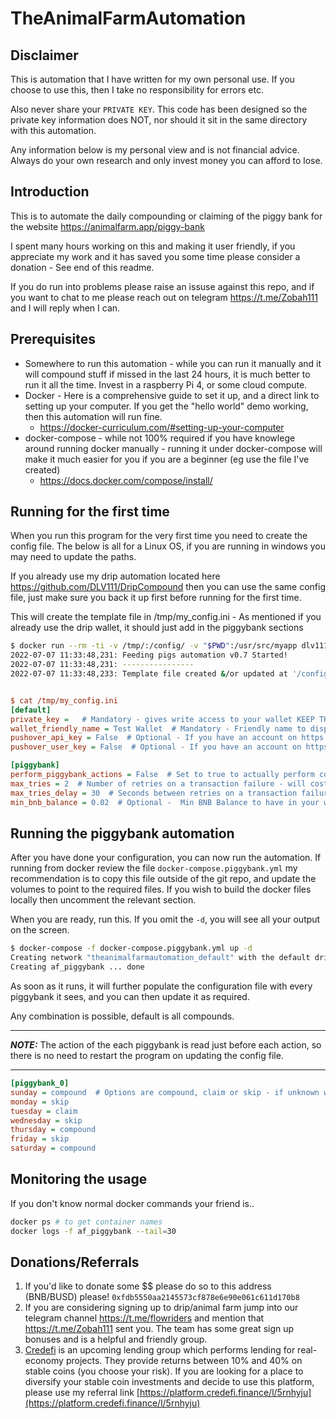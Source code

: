 # TheAnimalFarmAutomation

## Disclaimer

This is automation that I have written for my own personal use. If you choose to use this, then I take no responsibility for errors etc.

Also never share your ``PRIVATE KEY``. This code has been designed so the private key information does NOT, nor should it sit in the same directory with this automation.

Any information below is my personal view and is not financial advice. Always do your own research and only invest money you can afford to lose.

## Introduction

This is to automate the daily compounding or claiming of the piggy bank for the website https://animalfarm.app/piggy-bank

I spent many hours working on this and making it user friendly, if you appreciate my work and it has saved you some time please consider a donation - See end of this readme.

If you do run into problems please raise an issuse against this repo, and if you want to chat to me please reach out on telegram https://t.me/Zobah111 and I will reply when I can.

## Prerequisites

* Somewhere to run this automation - while you can run it manually and it will compound stuff if missed in the last 24 hours, it is much better to run it all the time. Invest in a raspberry Pi 4, or some cloud compute.
* Docker - Here is a comprehensive guide to set it up, and a direct link to setting up your computer. If you get the "hello world" demo working, then this automation will run fine.
   * https://docker-curriculum.com/#setting-up-your-computer
* docker-compose - while not 100% required if you have knowlege around running docker manually - running it under docker-compose will make it much easier for you if you are a beginner (eg use the file I've created)
   * https://docs.docker.com/compose/install/

## Running for the first time

When you run this program for the very first time you need to create the config file. The below is all for a Linux OS, if you are running in windows you may need to update the paths.

If you already use my drip automation located here https://github.com/DLV111/DripCompound then you can use the same config file, just make sure you back it up first before running for the first time.

This will create the template file in /tmp/my_config.ini - As mentioned if you already use the drip wallet, it should just add in the piggybank sections

``` bash
$ docker run --rm -ti -v /tmp/:/config/ -v "$PWD":/usr/src/myapp dlv111/crypto-web3:latest python piggybank.py -n /config/my_config.ini
2022-07-07 11:33:48,231: Feeding pigs automation v0.7 Started!
2022-07-07 11:33:48,231: ----------------
2022-07-07 11:33:48,233: Template file created &/or updated at '/config/my_config.ini'. Please review

```

``` ini

$ cat /tmp/my_config.ini
[default]
private_key =   # Mandatory - gives write access to your wallet KEEP THIS SECRET!!
wallet_friendly_name = Test Wallet  # Mandatory - Friendly name to display in output
pushover_api_key = False  # Optional - If you have an account on https://pushover.net/ you can set this up to send notfications to your phone.
pushover_user_key = False  # Optional - If you have an account on https://pushover.net/ you can set this up to send notfications to your phone.

[piggybank]
perform_piggybank_actions = False  # Set to true to actually perform compounding
max_tries = 2  # Number of retries on a transaction failure - will cost gas each time. 2 means try once more if there is a failure.
max_tries_delay = 30  # Seconds between retries on a transaction failure. Wait this long before trying again.
min_bnb_balance = 0.02  # Optional -  Min BNB Balance to have in your wallet to allow compounding action
```

## Running the piggybank automation

After you have done your configuration, you can now run the automation. If running from docker review the file ``docker-compose.piggybank.yml`` my recommendation is to copy this file outside of the git repo, and update the volumes to point to the required files. If you wish to build the docker files locally then uncomment the relevant section.

When you are ready, run this. If you omit the ``-d``, you will see all your output on the screen.

``` bash
$ docker-compose -f docker-compose.piggybank.yml up -d
Creating network "theanimalfarmautomation_default" with the default driver
Creating af_piggybank ... done
```

As soon as it runs, it will further populate the configuration file with every piggybank it sees, and you can then update it as required.

Any combination is possible, default is all compounds.

---
**_NOTE:_** The action of the each piggybank is read just before each action, so there is no need to restart the program on updating the config file.

---

``` ini
[piggybank_0]
sunday = compound  # Options are compound, claim or skip - if unknown will compound
monday = skip
tuesday = claim
wednesday = skip
thursday = compound
friday = skip
saturday = compound
```

## Monitoring the usage

If you don't know normal docker commands your friend is..

``` bash
docker ps # to get container names
docker logs -f af_piggybank --tail=30
```

## Donations/Referrals

1. If you'd like to donate some $$ please do so to this address (BNB/BUSD) please! ``0xfdb5550aa2145573cf878e6e90e061c611d170b8``
2. If you are considering signing up to drip/animal farm jump into our telegram channel https://t.me/flowriders and mention that https://t.me/Zobah111 sent you. The team has some great sign up bonuses and is a helpful and friendly group.
3. [Credefi](https://credefi.finance/) is an upcoming lending group which performs lending for real-economy projects. They provide returns between 10% and 40% on stable coins (you choose your risk). If you are looking for a place to diversify your stable coin investments and decide to use this platform, please use my referral link [https://platform.credefi.finance/l/5rnhyju](https://platform.credefi.finance/l/5rnhyju)